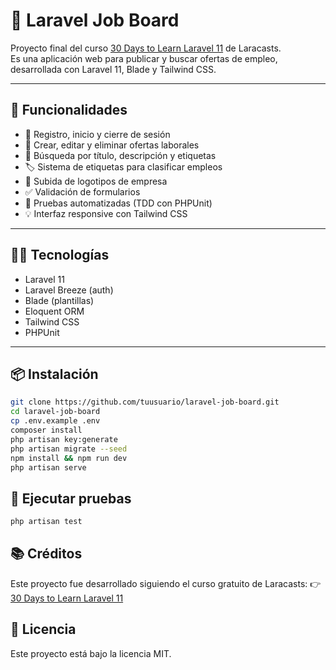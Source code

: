 # 🧰 Laravel Job Board

Proyecto final del curso [30 Days to Learn Laravel 11](https://laracasts.com/series/30-days-to-learn-laravel-11) de Laracasts.  
Es una aplicación web para publicar y buscar ofertas de empleo, desarrollada con Laravel 11, Blade y Tailwind CSS.

---

## 🚀 Funcionalidades

-   🔐 Registro, inicio y cierre de sesión
-   📝 Crear, editar y eliminar ofertas laborales
-   🔎 Búsqueda por título, descripción y etiquetas
-   🏷️ Sistema de etiquetas para clasificar empleos
-   📁 Subida de logotipos de empresa
-   ✅ Validación de formularios
-   🧪 Pruebas automatizadas (TDD con PHPUnit)
-   💡 Interfaz responsive con Tailwind CSS

---

## 🧑‍💻 Tecnologías

-   Laravel 11
-   Laravel Breeze (auth)
-   Blade (plantillas)
-   Eloquent ORM
-   Tailwind CSS
-   PHPUnit

---

## 📦 Instalación

```bash
git clone https://github.com/tuusuario/laravel-job-board.git
cd laravel-job-board
cp .env.example .env
composer install
php artisan key:generate
php artisan migrate --seed
npm install && npm run dev
php artisan serve
```

## 🧪 Ejecutar pruebas

```bash
php artisan test
```

## 📚 Créditos

Este proyecto fue desarrollado siguiendo el curso gratuito de Laracasts:
👉 [30 Days to Learn Laravel 11]('https://laracasts.com/series/30-days-to-learn-laravel-11')

## 📝 Licencia

Este proyecto está bajo la licencia MIT.
